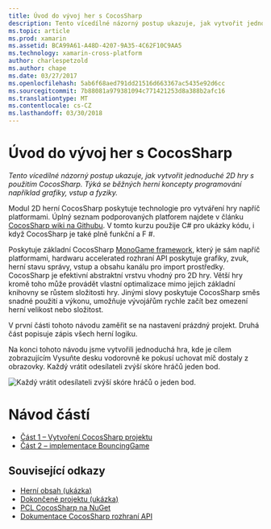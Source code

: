 ```yaml
---
title: Úvod do vývoj her s CocosSharp
description: Tento vícedílné názorný postup ukazuje, jak vytvořit jednoduché 2D hry s použitím CocosSharp. Týká se běžných herní koncepty programování například grafiky, vstup a fyziky.
ms.topic: article
ms.prod: xamarin
ms.assetid: BCA99A61-A48D-4207-9A35-4C62F10C9AA5
ms.technology: xamarin-cross-platform
author: charlespetzold
ms.author: chape
ms.date: 03/27/2017
ms.openlocfilehash: 5ab6f68aed791dd21516d663367ac5435e92d6cc
ms.sourcegitcommit: 7b88081a979381094c771421253d8a388b2afc16
ms.translationtype: MT
ms.contentlocale: cs-CZ
ms.lasthandoff: 03/30/2018
---
```

# <a name="introduction-to-game-development-with-cocossharp"></a>Úvod do vývoj her s CocosSharp

_Tento vícedílné názorný postup ukazuje, jak vytvořit jednoduché 2D hry s použitím CocosSharp. Týká se běžných herní koncepty programování například grafiky, vstup a fyziky._

Modul 2D herní CocosSharp poskytuje technologie pro vytváření hry napříč platformami. Úplný seznam podporovaných platforem najdete v článku [CocosSharp wiki na Githubu](https://github.com/mono/CocosSharp/wiki). V tomto kurzu použije C# pro ukázky kódu, i když CocosSharp je také plně funkční a F #.

Poskytuje základní CocosSharp [MonoGame framework](http://www.monogame.net/), který je sám napříč platformami, hardwaru accelerated rozhraní API poskytuje grafiky, zvuk, herní stavu správy, vstup a obsahu kanálu pro import prostředky. CocosSharp je efektivní abstraktní vrstvu vhodný pro 2D hry. Větší hry kromě toho může provádět vlastní optimalizace mimo jejich základní knihovny se růstem složitosti hry. Jinými slovy poskytuje CocosSharp směs snadné použití a výkonu, umožňuje vývojářům rychle začít bez omezení herní velikost nebo složitost.

V první části tohoto návodu zaměřit se na nastavení prázdný projekt.  Druhá část popisuje zápis všech herní logiku. 

Na konci tohoto návodu jsme vytvořili jednoduchá hra, kde je cílem zobrazujícím Vysuňte desku vodorovně ke pokusí uchovat míč dostaly z obrazovky. Každý vrátit odesílateli zvýší skóre hráčů jeden bod.

![](images/image1.png "Každý vrátit odesílateli zvýší skóre hráčů o jeden bod.")

# <a name="walkthrough-parts"></a>Návod částí

* [Část 1 – Vytvoření CocosSharp projektu](~/graphics-games/cocossharp/first-game/part1.md)
* [Část 2 – implementace BouncingGame](~/graphics-games/cocossharp/first-game/part2.md)

## <a name="related-links"></a>Související odkazy

- [Herní obsah (ukázka)](https://github.com/xamarin/mobile-samples/blob/master/BouncingGame/Resources/Content.zip?raw=true)
- [Dokončené projektu (ukázka)](https://developer.xamarin.com/samples/mobile/BouncingGame/)
- [PCL CocosSharp na NuGet](http://www.nuget.org/packages/CocosSharp.PCL.Shared/)
- [Dokumentace CocosSharp rozhraní API](https://developer.xamarin.com/api/namespace/CocosSharp/)
